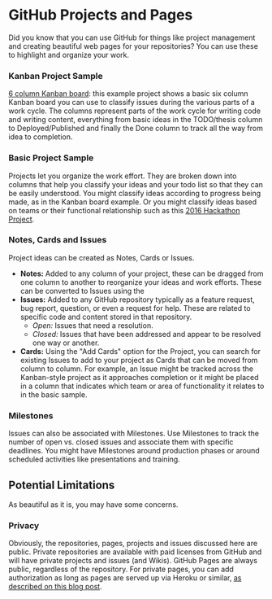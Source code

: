 # GitHub Projects and Pages
Did you know that you can use GitHub for things like project management and creating beautiful web pages for your repositories? You can use these to highlight and organize your work.

### Kanban Project Sample
[6 column Kanban board](https://github.com/snugsfbay/Test/projects/1): this example project shows a basic six column Kanban board you can use to classify issues during the various parts of a work cycle. The columns represent parts of the work cycle for writing code and writing content, everything from basic ideas in the TODO/thesis column to Deployed/Published and finally the Done column to track all the way from idea to completion.

### Basic Project Sample
Projects let you organize the work effort. They are broken down into columns that help you classify your ideas and your todo list so that they can be easily understood.  You might classify ideas according to progress being made, as in the Kanban board example.  Or you might classify ideas based on teams or their functional relationship such as this [2016 Hackathon Project](https://github.com/orgs/StrideforceHub/projects/1).

### Notes, Cards and Issues
Project ideas can be created as Notes, Cards or Issues.
* **Notes:** Added to any column of your project, these can be dragged from one column to another to reorganize your ideas and work efforts. These can be converted to Issues using the 
* **Issues:** Added to any GitHub repository typically as a feature request, bug report, question, or even a request for help. These are related to specific code and content stored in that repository. 
  - *Open:* Issues that need a resolution.
  - *Closed:* Issues that have been addressed and appear to be resolved one way or another.
* **Cards:** Using the "Add Cards" option for the Project, you can search for existing Issues to add to your project as Cards that can be moved from column to column. For example, an Issue might be tracked across the Kanban-style project as it approaches completion or it might be placed in a column that indicates which team or area of functionality it relates to in the basic sample. 

### Milestones
Issues can also be associated with Milestones. Use Milestones to track the number of open vs. closed issues and associate them with specific deadlines. You might have Milestones around production phases or around scheduled activities like presentations and training.


## Potential Limitations
As beautiful as it is, you may have some concerns.
### Privacy
Obviously, the repositories, pages, projects and issues discussed here are public. Private repositories are available with paid licenses from GitHub and will have private projects and issues (and Wikis). GitHub Pages are always public, regardless of the repository. For private pages, you can add authorization as long as pages are served up via Heroku or similar, [as described on this blog post](http://www.alexandrejoseph.com/blog/2015-03-11-restricted-github-pages.html). 
